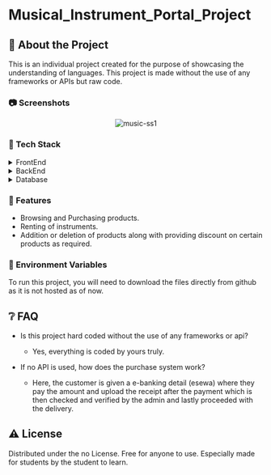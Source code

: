 # Musical_Instrument_Portal_Project


<!-- About the Project -->
## :star2: About the Project
This is an individual project created for the purpose of showcasing the understanding of languages. This project is made without the use of any frameworks or APIs but raw code.

<!-- Screenshots -->
### :camera: Screenshots

<div align="center"> 
  <img src="https://i.ibb.co/fkX8b8d/music-ss1.png" alt="music-ss1" border="0" />
</div>


<!-- TechStack -->
### :space_invader: Tech Stack

<details>
  <summary>FrontEnd</summary>
  <ul>
    <li><a href="#">JavaScript</a></li>
    <li><a href="#">HTML</a></li>
    <li><a href="#">CSS</a></li>
  </ul>
</details>

<details>
  <summary>BackEnd</summary>
  <ul>
    <li><a href="https://www.typescriptlang.org/">PHP</a></li>
  </ul>
</details>

<details>
<summary>Database</summary>
  <ul>
    <li><a href="https://www.mysql.com/">MySQL</a></li>
  </ul>
</details>


<!-- Features -->
### :dart: Features

- Browsing and Purchasing products.
- Renting of instruments.
- Addition or deletion of products along with providing discount on certain products as required.



<!-- Env Variables -->
### :key: Environment Variables

To run this project, you will need to download the files directly from github as it is not hosted as of now.




<!-- FAQ -->
## :grey_question: FAQ

- Is this project hard coded without the use of any frameworks or api?

  + Yes, everything is coded by yours truly.

- If no API is used, how does the purchase system work?

  + Here, the customer is given a e-banking detail (esewa) where they pay the amount and upload the receipt after the payment which is then checked and verified by the admin       and lastly proceeded with the delivery.


<!-- License -->
## :warning: License

Distributed under the no License. Free for anyone to use. Especially made for students by the student to learn.









